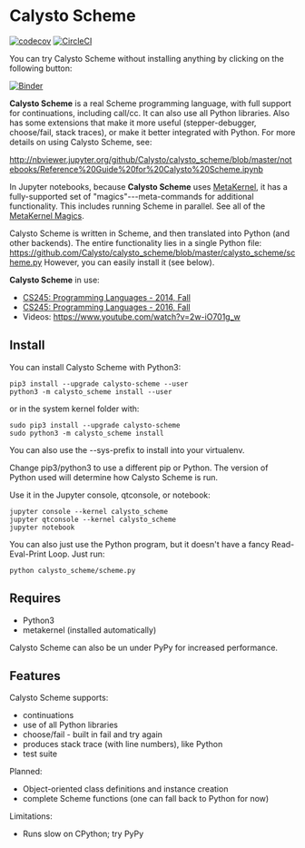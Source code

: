 # Calysto Scheme

[![codecov](https://codecov.io/gh/Calysto/calysto_scheme/branch/master/graph/badge.svg)](https://codecov.io/gh/Calysto/calysto_scheme) [![CircleCI](https://circleci.com/gh/Calysto/calysto_scheme.svg?style=svg)](https://circleci.com/gh/Calysto/calysto_scheme)

You can try Calysto Scheme without installing anything by clicking on the following button:

[![Binder](https://mybinder.org/badge.svg)](https://mybinder.org/v2/gh/Calysto/calysto_scheme/master?filepath=notebooks%2FReference%20Guide%20for%20Calysto%20Scheme.ipynb)

**Calysto Scheme** is a real Scheme programming language, with full support for continuations, including call/cc. It can also use all Python libraries. Also has some extensions that make it more useful (stepper-debugger, choose/fail, stack traces), or make it better integrated with Python. For more details on using Calysto Scheme, see:

http://nbviewer.jupyter.org/github/Calysto/calysto_scheme/blob/master/notebooks/Reference%20Guide%20for%20Calysto%20Scheme.ipynb

In Jupyter notebooks, because **Calysto Scheme** uses [MetaKernel](https://github.com/Calysto/metakernel/blob/master/README.rst), it has a fully-supported set of "magics"---meta-commands for additional functionality. This includes running Scheme in parallel. See all of the [MetaKernel Magics](https://github.com/Calysto/metakernel/blob/master/metakernel/magics/README.md).

Calysto Scheme is written in Scheme, and then translated into Python (and other backends). The entire functionality lies in a single Python file: https://github.com/Calysto/calysto_scheme/blob/master/calysto_scheme/scheme.py However, you can easily install it (see below).

**Calysto Scheme** in use:

* [CS245: Programming Languages - 2014, Fall](https://jupyter.brynmawr.edu/services/public/dblank/CS245%20Programming%20Languages/2014-Fall/Programming%20Languages,%20Syllabus.ipynb)
* [CS245: Programming Languages - 2016, Fall](https://jupyter.brynmawr.edu/services/public/dblank/CS245%20Programming%20Languages/2016-Fall/Syllabus.ipynb)
* Videos: https://www.youtube.com/watch?v=2w-iO701g_w

## Install

You can install Calysto Scheme with Python3:

```
pip3 install --upgrade calysto-scheme --user
python3 -m calysto_scheme install --user
```

or in the system kernel folder with:

```
sudo pip3 install --upgrade calysto-scheme
sudo python3 -m calysto_scheme install
```

You can also use the --sys-prefix to install into your virtualenv.

Change pip3/python3 to use a different pip or Python. The version of Python used will determine how Calysto Scheme is run.

Use it in the Jupyter console, qtconsole, or notebook:

```
jupyter console --kernel calysto_scheme
jupyter qtconsole --kernel calysto_scheme
jupyter notebook
```

You can also just use the Python program, but it doesn't have a fancy Read-Eval-Print Loop. Just run:

```
python calysto_scheme/scheme.py
```

## Requires

* Python3
* metakernel (installed automatically)

Calysto Scheme can also be un under PyPy for increased performance.

## Features

Calysto Scheme supports:

* continuations
* use of all Python libraries
* choose/fail - built in fail and try again
* produces stack trace (with line numbers), like Python
* test suite

Planned:

* Object-oriented class definitions and instance creation
* complete Scheme functions (one can fall back to Python for now)

Limitations:

* Runs slow on CPython; try PyPy
